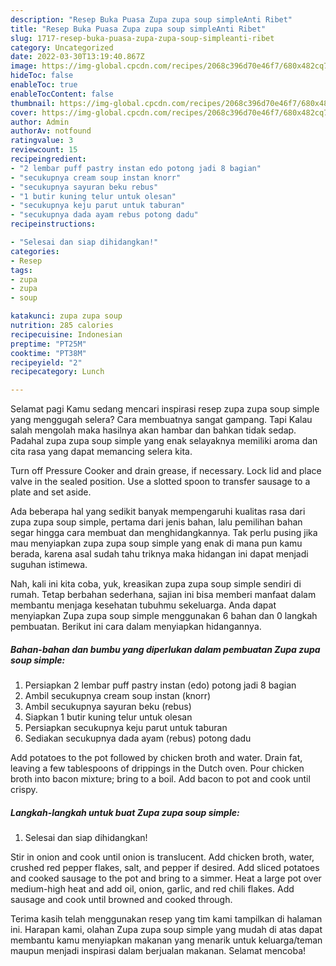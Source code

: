 ```yaml
---
description: "Resep Buka Puasa Zupa zupa soup simpleAnti Ribet"
title: "Resep Buka Puasa Zupa zupa soup simpleAnti Ribet"
slug: 1717-resep-buka-puasa-zupa-zupa-soup-simpleanti-ribet
category: Uncategorized
date: 2022-03-30T13:19:40.867Z
image: https://img-global.cpcdn.com/recipes/2068c396d70e46f7/680x482cq70/zupa-zupa-soup-simple-foto-resep-utama.jpg
hideToc: false
enableToc: true
enableTocContent: false
thumbnail: https://img-global.cpcdn.com/recipes/2068c396d70e46f7/680x482cq70/zupa-zupa-soup-simple-foto-resep-utama.jpg
cover: https://img-global.cpcdn.com/recipes/2068c396d70e46f7/680x482cq70/zupa-zupa-soup-simple-foto-resep-utama.jpg
author: Admin
authorAv: notfound
ratingvalue: 3
reviewcount: 15
recipeingredient:
- "2 lembar puff pastry instan edo potong jadi 8 bagian"
- "secukupnya cream soup instan knorr"
- "secukupnya sayuran beku rebus"
- "1 butir kuning telur untuk olesan"
- "secukupnya keju parut untuk taburan"
- "secukupnya dada ayam rebus potong dadu"
recipeinstructions:

- "Selesai dan siap dihidangkan!"
categories:
- Resep
tags:
- zupa
- zupa
- soup

katakunci: zupa zupa soup 
nutrition: 285 calories
recipecuisine: Indonesian
preptime: "PT25M"
cooktime: "PT38M"
recipeyield: "2"
recipecategory: Lunch

---
```



Selamat pagi Kamu sedang mencari inspirasi resep zupa zupa soup simple yang menggugah selera? Cara membuatnya sangat gampang. Tapi Kalau salah mengolah maka hasilnya akan hambar dan bahkan tidak sedap. Padahal zupa zupa soup simple yang enak selayaknya memiliki aroma dan cita rasa yang dapat memancing selera kita.


Turn off Pressure Cooker and drain grease, if necessary. Lock lid and place valve in the sealed position. Use a slotted spoon to transfer sausage to a plate and set aside.

Ada beberapa hal yang sedikit banyak mempengaruhi kualitas rasa dari zupa zupa soup simple, pertama dari jenis bahan, lalu pemilihan bahan segar hingga cara membuat dan menghidangkannya. Tak perlu pusing jika mau menyiapkan zupa zupa soup simple yang enak di mana pun kamu berada, karena asal sudah tahu triknya maka hidangan ini dapat menjadi suguhan istimewa.


Nah, kali ini kita coba, yuk, kreasikan zupa zupa soup simple sendiri di rumah. Tetap berbahan sederhana, sajian ini bisa memberi manfaat dalam membantu menjaga kesehatan tubuhmu sekeluarga. Anda dapat menyiapkan Zupa zupa soup simple menggunakan 6 bahan dan 0 langkah pembuatan. Berikut ini cara dalam menyiapkan hidangannya.

<!--inarticleads1-->

##### Bahan-bahan dan bumbu yang diperlukan dalam pembuatan Zupa zupa soup simple:

1. Persiapkan 2 lembar puff pastry instan (edo) potong jadi 8 bagian
1. Ambil secukupnya cream soup instan (knorr)
1. Ambil secukupnya sayuran beku (rebus)
1. Siapkan 1 butir kuning telur untuk olesan
1. Persiapkan secukupnya keju parut untuk taburan
1. Sediakan secukupnya dada ayam (rebus) potong dadu


Add potatoes to the pot followed by chicken broth and water. Drain fat, leaving a few tablespoons of drippings in the Dutch oven. Pour chicken broth into bacon mixture; bring to a boil. Add bacon to pot and cook until crispy. 

<!--inarticleads2-->

##### Langkah-langkah untuk buat Zupa zupa soup simple:


1. Selesai dan siap dihidangkan!

Stir in onion and cook until onion is translucent. Add chicken broth, water, crushed red pepper flakes, salt, and pepper if desired. Add sliced potatoes and cooked sausage to the pot and bring to a simmer. Heat a large pot over medium-high heat and add oil, onion, garlic, and red chili flakes. Add sausage and cook until browned and cooked through. 

Terima kasih telah menggunakan resep yang tim kami tampilkan di halaman ini. Harapan kami, olahan Zupa zupa soup simple yang mudah di atas dapat membantu kamu menyiapkan makanan yang menarik untuk keluarga/teman maupun menjadi inspirasi dalam berjualan makanan. Selamat mencoba!
